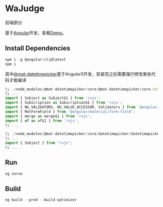 # WaJudge

前端部分

基于[Angular](https://angular.io/)开发，查看[Demo](https://wajudge-demo.firebaseapp.com/)。

## Install Dependencies

```powershell
npm i -g @angular/cli@latest
npm i
```

其中[@mat-datetimepicker](https://github.com/kuhnroyal/mat-datetimepicker/)基于Angular5开发，安装完之后需要强行修改某些代码才能编译

```javascript
\\ ./node_modules/@mat-datetimepicker/core/@mat-datetimepicker/core.es5.js
\\ ...
import { Subject as Subject$1 } from 'rxjs';
import { Subscription as Subscription$1 } from 'rxjs';
import { NG_VALIDATORS, NG_VALUE_ACCESSOR, Validators } from '@angular/forms';
import { MatFormField } from '@angular/material/form-field';
import { merge as merge$1 } from 'rxjs';
import { of as of$1 } from 'rxjs';
\\ ...
```

```typescript
\\ ./node_modules/@mat-datetimepicker/core/datetimepicker/datetimepicker.d.ts
\\ ...
import { Subject } from "rxjs";
\\ ...
```

## Run

```powershell
ng serve
```

## Build

```powershell
ng build --prod --build-optimizer
```